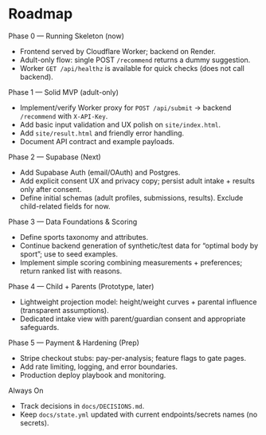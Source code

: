 # Roadmap

Phase 0 — Running Skeleton (now)
- Frontend served by Cloudflare Worker; backend on Render.
- Adult-only flow: single POST `/recommend` returns a dummy suggestion.
- Worker `GET /api/healthz` is available for quick checks (does not call backend).

Phase 1 — Solid MVP (adult-only)
- Implement/verify Worker proxy for `POST /api/submit` → backend `/recommend` with `X-API-Key`.
- Add basic input validation and UX polish on `site/index.html`.
- Add `site/result.html` and friendly error handling.
- Document API contract and example payloads.

Phase 2 — Supabase (Next)
- Add Supabase Auth (email/OAuth) and Postgres.
- Add explicit consent UX and privacy copy; persist adult intake + results only after consent.
- Define initial schemas (adult profiles, submissions, results). Exclude child-related fields for now.

Phase 3 — Data Foundations & Scoring
- Define sports taxonomy and attributes.
- Continue backend generation of synthetic/test data for “optimal body by sport”; use to seed examples.
- Implement simple scoring combining measurements + preferences; return ranked list with reasons.

Phase 4 — Child + Parents (Prototype, later)
- Lightweight projection model: height/weight curves + parental influence (transparent assumptions).
- Dedicated intake view with parent/guardian consent and appropriate safeguards.

Phase 5 — Payment & Hardening (Prep)
- Stripe checkout stubs: pay-per-analysis; feature flags to gate pages.
- Add rate limiting, logging, and error boundaries.
- Production deploy playbook and monitoring.

Always On
- Track decisions in `docs/DECISIONS.md`.
- Keep `docs/state.yml` updated with current endpoints/secrets names (no secrets).
